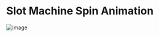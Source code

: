 # Slot Machine Spin Animation

![image](https://github.com/user-attachments/assets/31854160-25e4-41c1-b568-c8a3e2792dd4)
